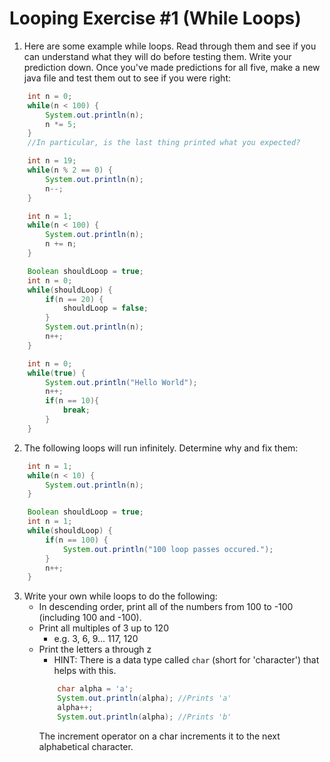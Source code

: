 # Looping Exercise #1 (While Loops)

1. Here are some example while loops. Read through them and see if you can understand what they will do before testing them. Write your prediction down. Once you've made predictions for all five, make a new java file and test them out to see if you were right:

```java
    int n = 0;
    while(n < 100) {
        System.out.println(n);
        n *= 5;
    }
    //In particular, is the last thing printed what you expected?
```

```java
    int n = 19;
    while(n % 2 == 0) {
        System.out.println(n);
        n--;        
    }
```

```java
    int n = 1;
    while(n < 100) {
        System.out.println(n);
        n += n;        
    }
```

```java
    Boolean shouldLoop = true;
    int n = 0;
    while(shouldLoop) {
        if(n == 20) {
            shouldLoop = false;
        }
        System.out.println(n);
        n++;
    }
```

```java
    int n = 0;
    while(true) {
        System.out.println("Hello World");
        n++;
        if(n == 10){
            break;
        }
    }
```

2. The following loops will run infinitely. Determine why and fix them:

```java
    int n = 1;
    while(n < 10) {
        System.out.println(n);
    }
```

```java
    Boolean shouldLoop = true;
    int n = 1;
    while(shouldLoop) {
        if(n == 100) {
            System.out.println("100 loop passes occured.");
        }
        n++;
    }
```

3. Write your own while loops to do the following:
    * In descending order, print all of the numbers from 100 to -100 (including 100 and -100).
    * Print all multiples of 3 up to 120
        * e.g. 3, 6, 9... 117, 120
    * Print the letters a through z
        * HINT: There is a data type called ```char``` (short for 'character') that helps with this.
        ```java
            char alpha = 'a';
            System.out.println(alpha); //Prints 'a'
            alpha++;
            System.out.println(alpha); //Prints 'b'
        ```
        The increment operator on a char increments it to the next alphabetical character.